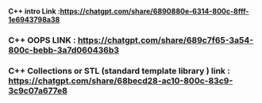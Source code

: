 #### C++ intro Link :https://chatgpt.com/share/6890880e-6314-800c-8fff-1e6943798a38

### C++ OOPS LINK : https://chatgpt.com/share/689c7f65-3a54-800c-bebb-3a7d060436b3


### C++ Collections or STL (standard template library ) link : https://chatgpt.com/share/68becd28-ac10-800c-83c9-3c9c07a677e8